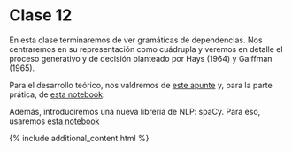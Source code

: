 # Clase 12

En esta clase terminaremos de ver gramáticas de dependencias. Nos centraremos en su representación como cuádrupla y veremos en detalle el proceso generativo y de decisión planteado por Hays (1964) y Gaiffman (1965).

Para el desarrollo teórico, nos valdremos de [este apunte](handout.pdf) y, para la parte prática, de [esta notebook](dependency-parsers.md).

Además, introduciremos una nueva librería de NLP: spaCy. Para eso, usaremos [esta notebook](spacy-intro.md)

{% include additional_content.html %}
